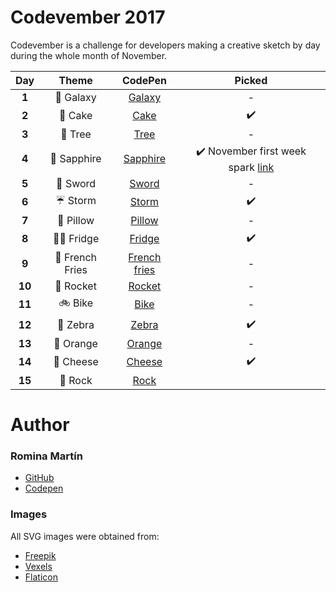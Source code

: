 # Codevember 2017

Codevember is a challenge for developers making a creative sketch by day during the whole month of November. 

| Day   | Theme | CodePen | Picked |
|:-----:|:-----:|:-------:|:------: |
| **1** | :rocket: Galaxy | [Galaxy](https://codepen.io/RominaMartin/full/YEyaoY/) |  - |
| **2** | :cake: Cake | [Cake](https://codepen.io/RominaMartin/full/xPZRKW/) | :heavy_check_mark: |
| **3** | :deciduous_tree: Tree| [Tree](https://codepen.io/RominaMartin/full/NwNRrE/) | - |
| **4** | :gem: Sapphire | [Sapphire](https://codepen.io/RominaMartin/full/wPGEQN/)| :heavy_check_mark: November first week spark [link](https://codepen.io/spark/49)|
| **5** | :hocho: Sword | [Sword](https://codepen.io/RominaMartin/full/PONMgy/) | - |
| **6** | :umbrella: Storm | [Storm](https://codepen.io/RominaMartin/full/JOKgVb/) | :heavy_check_mark: |
| **7** | :sheep: Pillow | [Pillow](https://codepen.io/RominaMartin/full/wPzVMd/) | - |
| **8** | :male_detective: Fridge | [Fridge](https://codepen.io/RominaMartin/full/GOrKwG/) | :heavy_check_mark: |
| **9** | :fries: French Fries | [French fries](https://codepen.io/RominaMartin/full/NwdoQo/) | - |
| **10** | :rocket: Rocket | [Rocket](https://codepen.io/RominaMartin/full/mqWjzQ/) | - |
| **11** | :bike: Bike | [Bike](https://codepen.io/RominaMartin/full/eevqxr/) | - |
| **12** | :musical_keyboard: Zebra | [Zebra](https://codepen.io/RominaMartin/full/LOyWoa/) | :heavy_check_mark: |
| **13** | :tangerine: Orange | [Orange](https://codepen.io/RominaMartin/full/MOovaa/) | - |
| **14** | :cheese: Cheese | [Cheese](https://codepen.io/RominaMartin/full/bYreMK/) | :heavy_check_mark: |
| **15** | :metal: Rock | [Rock](https://codepen.io/RominaMartin/full/yPzVOa/) | |



# Author
### Romina Martín
- [GitHub](https://github.com/rominamartin)
- [Codepen](https://codepen.io/rominamartin)

### Images

All SVG images were obtained from: 
- [Freepik](https://www.freepik.es/fotos-vectores-gratis/fondo)
- [Vexels](https://www.vexels.com)
- [Flaticon](https://www.flaticon.com/)